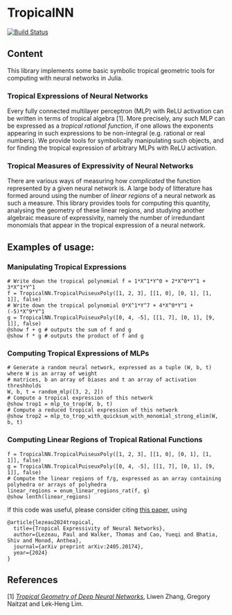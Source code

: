 # TropicalNN

[![Build Status](https://github.com/Paul-Lez/TropicalNN.jl/actions/workflows/CI.yml/badge.svg?branch=main)](https://github.com/Paul-Lez/TropicalNN.jl/actions/workflows/CI.yml?query=branch%3Amain)

## Content 
This library implements some basic symbolic tropical geometric tools for computing with neural networks in Julia. 

### Tropical Expressions of Neural Networks
Every fully connected multilayer perceptron (MLP) with ReLU activation can be written in terms of tropical algebra [1]. More precisely, any such MLP can be expressed as a *tropical rational function*, if one allows the exponents appearing in such expressions to be non-integral (e.g. rational or real numbers). We provide tools for symbolically manipulating such objects, and for finding the tropical expression of arbitrary MLPs with ReLU activation. 

### Tropical Measures of Expressivity of Neural Networks
There are various ways of measuring how *complicated* the function represented by a given neural network is. A large body of litterature has formed around using the number of *linear regions* of a neural network as such a measure. This library provides tools for computing this quantity, analysing the geometry of these linear regions, and studying another algebraic measure of expressivity, namely the number of irredundant monomials that appear in the tropical expression of a neural network. 

## Examples of usage: 

### Manipulating Tropical Expressions
```
# Write down the tropical polynomial f = 1*X^1*Y^0 + 2*X^0*Y^1 + 3*X^1*Y^1
f = TropicalNN.TropicalPuiseuxPoly([1, 2, 3], [[1, 0], [0, 1], [1, 1]], false)
# Write down the tropical polynomial 0*X^1*Y^7 + 4*X^0*Y^1 + (-5)*X^9*Y^1
g = TropicalNN.TropicalPuiseuxPoly([0, 4, -5], [[1, 7], [0, 1], [9, 1]], false) 
@show f + g # outputs the sum of f and g 
@show f * g # outputs the product of f and g
```

### Computing Tropical Expressions of MLPs
```
# Generate a random neural network, expressed as a tuple (W, b, t) where W is an array of weight 
# matrices, b an array of biases and t an array of activation threshholds
W, b, t = random_mlp([3, 2, 2])
# Compute a tropical expression of this network
@show trop1 = mlp_to_trop(W, b, t)
# Compute a reduced tropical expression of this network 
@show trop2 = mlp_to_trop_with_quicksum_with_monomial_strong_elim(W, b, t)
```

### Computing Linear Regions of Tropical Rational Functions
```
f = TropicalNN.TropicalPuiseuxPoly([1, 2, 3], [[1, 0], [0, 1], [1, 1]], false)
g = TropicalNN.TropicalPuiseuxPoly([0, 4, -5], [[1, 7], [0, 1], [9, 1]], false) 
# Compute the linear regions of f/g, expressed as an array containing polyhedra or arrays of polyhedra
linear_regions = enum_linear_regions_rat(f, g)
@show lenth(linear_regions)
```

If this code was useful, please consider citing [this paper](https://arxiv.org/abs/2405.20174), using
```
@article{lezeau2024tropical,
  title={Tropical Expressivity of Neural Networks},
  author={Lezeau, Paul and Walker, Thomas and Cao, Yueqi and Bhatia, Shiv and Monod, Anthea},
  journal={arXiv preprint arXiv:2405.20174},
  year={2024}
}
```

## References
[1] [*Tropical Geometry of Deep Neural Networks*](https://arxiv.org/pdf/1805.07091), Liwen Zhang, Gregory Naitzat and Lek-Heng Lim.